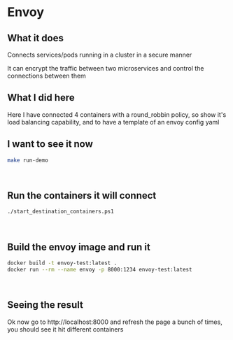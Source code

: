 # Envoy

## What it does

Connects services/pods running in a cluster in a secure manner

It can encrypt the traffic between two microservices and control the connections between them
<br>

## What I did here

Here I have connected 4 containers with a round_robbin policy, so show it's load balancing capability, and to have a template of an envoy config yaml
<br>

## I want to see it now
```bash
make run-demo
```
<br>

## Run the containers it will connect

```bash
./start_destination_containers.ps1
```
<br>

## Build the envoy image and run it

```bash
docker build -t envoy-test:latest .
docker run --rm --name envoy -p 8000:1234 envoy-test:latest
```
<br>

## Seeing the result

Ok now go to http://localhost:8000 and refresh the page a bunch of times, you should see it hit different containers